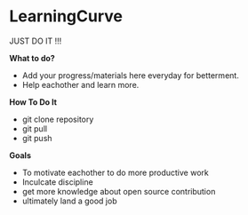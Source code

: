 # LearningCurve
JUST DO IT !!!

**What to do?**
  - Add your progress/materials here everyday for betterment.
  - Help eachother and learn more.
  
**How To Do It**
  - git clone repository
  - git pull
  - git push

**Goals**
  - To motivate eachother to do more productive work
  - Inculcate discipline
  - get more knowledge about open source contribution
  - ultimately land a good job
  
